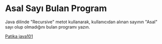 # Asal Sayı Bulan Program

Java dilinde "Recursive" metot kullanarak, kullanıcıdan alınan sayının "Asal" sayı olup olmadığını bulan programı yazın.

[Patika java101](https://app.patika.dev/courses/java101)